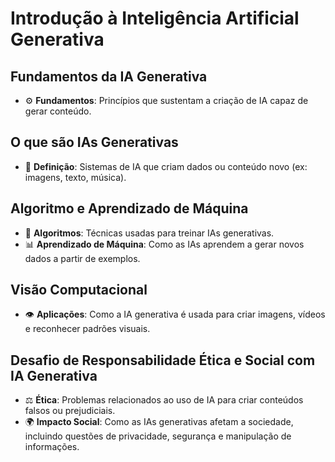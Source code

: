 # Introdução à Inteligência Artificial Generativa

## Fundamentos da IA Generativa
- ⚙️ **Fundamentos**: Princípios que sustentam a criação de IA capaz de gerar conteúdo.

## O que são IAs Generativas
- 🤖 **Definição**: Sistemas de IA que criam dados ou conteúdo novo (ex: imagens, texto, música).

## Algoritmo e Aprendizado de Máquina
- 🧠 **Algoritmos**: Técnicas usadas para treinar IAs generativas.
- 📊 **Aprendizado de Máquina**: Como as IAs aprendem a gerar novos dados a partir de exemplos.

## Visão Computacional
- 👁 **Aplicações**: Como a IA generativa é usada para criar imagens, vídeos e reconhecer padrões visuais.

## Desafio de Responsabilidade Ética e Social com IA Generativa
- ⚖️ **Ética**: Problemas relacionados ao uso de IA para criar conteúdos falsos ou prejudiciais.
- 🌍 **Impacto Social**: Como as IAs generativas afetam a sociedade, incluindo questões de privacidade, segurança e manipulação de informações.
